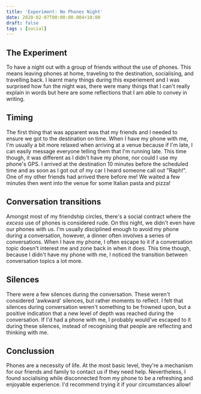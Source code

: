 ```yaml
---
title: 'Experiment: No Phones Night'
date: 2020-02-07T00:00:00.004+10:00
draft: false
tags : [social]
---
```


## The Experiment

To have a night out with a group of friends without the use of phones.
This means leaving phones at home, traveling to the destination, socialising,
and travelling back. I learnt many things during this experiement and I was
surprised how fun the night was, there were many things that I can't really
explain in words but here are some reflections that I am able to convey in
writing.

## Timing

The first thing that was apparent was that my friends and I needed to ensure
we got to the destination on time. When I have my phone with me, I'm usually a
bit more relaxed when arriving at a venue because if I'm late, I can easily
message everyone telling them that I'm running late. This time though, it was
different as I didn't have my phone, nor could I use my phone's GPS. I arrived
at the destination 10 minutes before the scheduled time and as soon as I got
out of my car I heard someone call out "Raph!". One of my other friends had
arrived there before me! We waited a few minutes then went into the venue for
some Italian pasta and pizza!

## Conversation transitions

Amongst most of my friendship circles, there's a social contract where the
_excess_ use of phones is considered rude. On this night, we didn't even have
our phones with us. I'm usually disciplined enough to avoid my phone during a
conversation, however, a dinner often involves a series of conversations. When
I have my phone, I often escape to it if a conversation topic doesn't interest
me and zone back in when it does. This time though, because I didn't have my
phone with me, I noticed the transition between conversation topics a lot more.

## Silences

There were a few silences during the conversation. These weren't considered
'awkward' silences, but rather moments to reflect. I felt that silences during
conversation weren't something to be frowned upon, but a positive indication
that a new level of depth was reached during the conversation. If I'd had a
phone with me, I probably would've escaped to it during these silences, instead
of recognising that people are reflecting and thinking with me.

## Conclussion

Phones are a necessity of life. At the most basic level, they're a mechanism
for our friends and family to contact us if they need help. Nevertheless, I
found socialising while disconnected from my phone to be a refreshing and
enjoyable experience. I'd recommend trying it if your circumstances allow!
